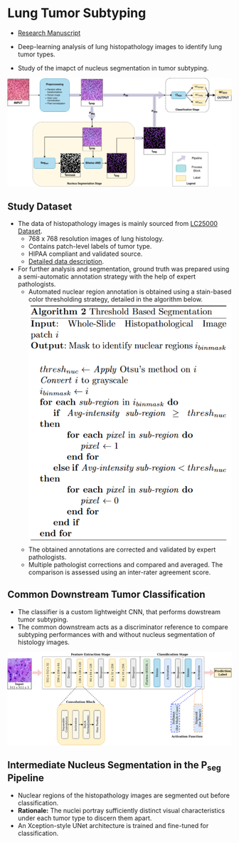 # Lung Tumor Subtyping

- [Research Manuscript](./Documentation/Draft-1.pdf)

- Deep-learning analysis of lung histopathology images to identify lung tumor types.    
- Study of the imapct of nucleus segmentation in tumor subtyping.

![Proposed Pipeline](./figures/DrawIO/Overall-Flowchart_V3.drawio.png)

## Study Dataset

- The data of histopathology images is mainly sourced from [LC25000 Dataset](https://www.kaggle.com/datasets/andrewmvd/lung-and-colon-cancer-histopathological-images).
  - 768 x 768 resolution images of lung histology.
  - Contains patch-level labels of tumor type.
  - HIPAA compliant and validated source.
  - [Detailed data description](https://arxiv.org/abs/1912.12142v1).
- For further analysis and segmentation, ground truth was prepared using a semi-automatic annotation strategy with the help of expert pathologists.
  - Automated nuclear region annotation is obtained using a stain-based color thresholding strategy, detailed in the algorithm below.
  ![annotation-algorithm](./figures/Annotation-Algorithm.png)
  - The obtained annotations are corrected and validated by expert pathologists.
  - Multiple pathologist corrections and compared and averaged. The comparison is assessed using an inter-rater agreement score.

## Common Downstream Tumor Classification

- The classifier is a custom lightweight CNN, that performs dowstream tumor subtyping.
- The common downstream acts as a discriminator reference to compare subtyping performances with and without nucleus segmentation of histology images.

![CNN Classifier](./figures/DrawIO/Classifier-Overall_V1.drawio.png)

## Intermediate Nucleus Segmentation in the P<sub>seg</sub> Pipeline

- Nuclear regions of the histopathology images are segmented out before classification.
- **Rationale:** The nuclei portray sufficiently distinct visual characteristics under each tumor type to discern them apart.
- An Xception-style UNet architecture is trained and fine-tuned for classification.
